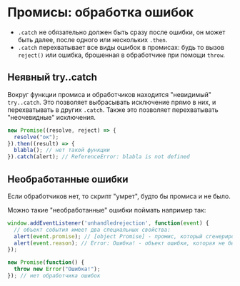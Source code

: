 # Промисы: обработка ошибок

- `.catch` не обязательно должен быть сразу после ошибки, он может быть далее, после одного или нескольких `.then`.
- `.catch` перехватывает все виды ошибок в промисах: будь то вызов `reject()` или ошибка, брошенная в обработчике при помощи `throw`.

## Неявный try..catch

Вокруг функции промиса и обработчиков находится "невидимый" `try..catch`. Это позволяет выбрасывать исключение прямо в них,
и перехватывать в других `.catch`. Также это позволяет перехватывать "неочевидные" исключения.

```js
new Promise((resolve, reject) => {
  resolve("ок");
}).then((result) => {
  blabla(); // нет такой функции
}).catch(alert); // ReferenceError: blabla is not defined
```

## Необработанные ошибки

Если обработчиков нет, то скрипт "умрет", будто бы промиса и не было.

Можно такие "необработанные" ошибки поймать например так:
```js
window.addEventListener('unhandledrejection', function(event) {
  // объект события имеет два специальных свойства:
  alert(event.promise); // [object Promise] - промис, который сгенерировал ошибку
  alert(event.reason); // Error: Ошибка! - объект ошибки, которая не была обработана
});

new Promise(function() {
  throw new Error("Ошибка!");
}); // нет обработчика ошибок
```

